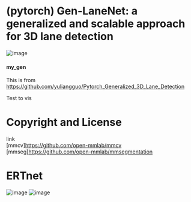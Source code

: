 # (pytorch) Gen-LaneNet: a generalized and scalable approach for 3D lane detection
![image](https://user-images.githubusercontent.com/80395558/213062827-0b9facca-c912-4f12-8c7c-48354618fa73.png)

#### my_gen
  This is from https://github.com/yuliangguo/Pytorch_Generalized_3D_Lane_Detection  
  
  Test to vis  
  
  
  # Copyright and License
  link  
  [mmcv]https://github.com/open-mmlab/mmcv  
  [mmseg]https://github.com/open-mmlab/mmsegmentation

# ERTnet
![image](https://user-images.githubusercontent.com/80395558/213062693-9ea14e0c-f24d-423e-884c-3ff6dddc1c54.png)
![image](https://user-images.githubusercontent.com/80395558/213077657-a1f7d144-30a2-41c1-8b56-e07c3bf8aa5c.png)

